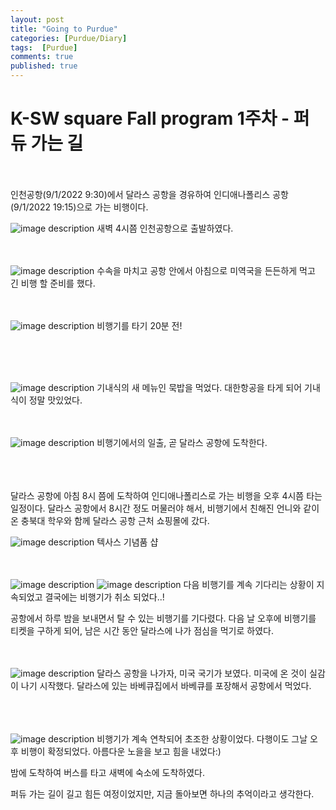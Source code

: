 ```yaml
---
layout: post
title: "Going to Purdue"
categories: [Purdue/Diary]
tags:  [Purdue]
comments: true
published: true
---
```


# K-SW square Fall program 1주차 - 퍼듀 가는 길
<br>
<br>
인천공항(9/1/2022 9:30)에서 달라스 공항을 경유하여 인디애나폴리스 공항(9/1/2022 19:15)으로 가는 비행이다.

![image description](../../../_site/assets/img/1st/IMG_8470.jpg)
새벽 4시쯤 인천공항으로 출발하였다.
<br><br><br>

![image description](../../../_site/assets/img/1st/IMG_8499.jpg)
수속을 마치고 공항 안에서 아침으로 미역국을 든든하게 먹고 긴 비행 할 준비를 했다.
<br><br><br>

![image description](../../../_site/assets/img/1st/IMG_8502.jpg)
비행기를 타기 20분 전!

<br><br><br>

![image description](../../../_site/assets/img/1st/IMG_8513.jpg)
기내식의 새 메뉴인 묵밥을 먹었다. 대한항공을 타게 되어 기내식이 정말 맛있었다. 
<br><br><br>

![image description](../../../_site/assets/img/1st/IMG_8519.jpg)
비행기에서의 일출, 곧 달라스 공항에 도착한다.

<br><br><br>
달라스 공항에 아침 8시 쯤에 도착하여 인디애나폴리스로 가는 비행을 오후 4시쯤 타는 일정이다.
달라스 공항에서 8시간 정도 머물러야 해서, 비행기에서 친해진 언니와 같이 온 충북대 학우와 함께 달라스 공항 근처 쇼핑몰에 갔다. 

![image description](../../../_site/assets/img/1st/IMG_8535.jpg)
텍사스 기념품 샵
<br><br><br>

![image description](../../../_site/assets/img/1st/IMG_8592.jpg)
![image description](../../../_site/assets/img/1st/IMG_8604.jpg)
다음 비행기를 계속 기다리는 상황이 지속되었고 결국에는 비행기가 취소 되었다..!

공항에서 하루 밤을 보내면서 탈 수 있는 비행기를 기다렸다. 
다음 날 오후에 비행기를 티켓을 구하게 되어, 남은 시간 동안 달라스에 나가 점심을 먹기로 하였다.
<br><br><br>

![image description](../../../_site/assets/img/1st/IMG_8630.jpg)
달라스 공항을 나가자, 미국 국기가 보였다. 미국에 온 것이 실감이 나기 시작했다.
달라스에 있는 바베큐집에서 바베큐를 포장해서 공항에서 먹었다.  
<br><br><br>

![image description](../../../_site/assets/img/1st/IMG_8693.jpg)
비행기가 계속 연착되어 초조한 상황이었다. 다행이도 그날 오후 비행이 확정되었다. 
아름다운 노을을 보고 힘을 내었다:)  

밤에 도착하여 버스를 타고 새벽에 숙소에 도착하였다.   

퍼듀 가는 길이 길고 힘든 여정이었지만, 지금 돌아보면 하나의 추억이라고 생각한다.